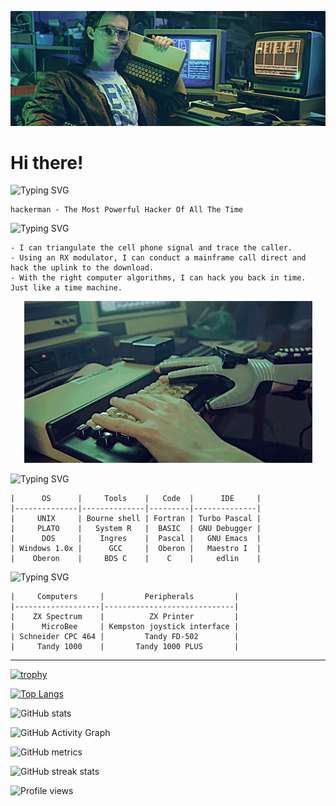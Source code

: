 ![Header](https://github.com/yapduser/yapduser/blob/main/header.png?raw=true "Header")


 # Hi there!

![Typing SVG](https://readme-typing-svg.herokuapp.com?font=Fira+Code&duration=4000&pause=400&color=2FF71A&width=435&lines=whoami)
```
hackerman - The Most Powerful Hacker Of All The Time
```

![Typing SVG](https://readme-typing-svg.herokuapp.com?font=Fira+Code&duration=4000&pause=400&color=2FF71A&width=435&lines=skills)
```
- I can triangulate the cell phone signal and trace the caller.
- Using an RX modulator, I can conduct a mainframe call direct and hack the uplink to the download.
- With the right computer algorithms, I can hack you back in time. Just like a time machine.
```

<p align="center"><img src="https://raw.githubusercontent.com/yapduser/yapduser/main/HackingInProgress.gif"/></p>

![Typing SVG](https://readme-typing-svg.herokuapp.com?font=Fira+Code&duration=4000&pause=400&color=2FF71A&width=435&lines=technologies+%26+tools)
```
|      OS      |     Tools    |   Code  |      IDE     |
|--------------|--------------|---------|--------------|
|     UNIX     | Bourne shell | Fortran | Turbo Pascal |
|     PLATO    |   System R   |  BASIC  | GNU Debugger |
|      DOS     |    Ingres    |  Pascal |   GNU Emacs  |
| Windows 1.0x |      GCC     |  Oberon |   Maestro I  |
|    Oberon    |     BDS C    |    C    |     edlin    |
 ```

![Typing SVG](https://readme-typing-svg.herokuapp.com?font=Fira+Code&duration=4000&pause=400&color=2FF71A&width=435&lines=hardware)
```
|     Computers     |         Peripherals         |
|-------------------|-----------------------------|
|    ZX Spectrum    |          ZX Printer         |
|      MicroBee     | Kempston joystick interface |
| Schneider CPC 464 |         Tandy FD-502        |
|     Tandy 1000    |       Tandy 1000 PLUS       |
```
***
[![trophy](https://github-profile-trophy.vercel.app/?username=yapduser)](https://github.com/ryo-ma/github-profile-trophy)

[![Top Langs](https://github-readme-stats.vercel.app/api/top-langs/?username=yapduser)](https://github.com/anuraghazra/github-readme-stats)

![GitHub stats](https://github-readme-stats.vercel.app/api?username=yapduser&show_icons=true&count_private=true)  

![GitHub Activity Graph](https://activity-graph.herokuapp.com/graph?username=yapduser)  

![GitHub metrics](https://metrics.lecoq.io/yapduser)  

![GitHub streak stats](https://streak-stats.demolab.com/?user=yapduser)  

![Profile views](https://gpvc.arturio.dev/yapduser)  

